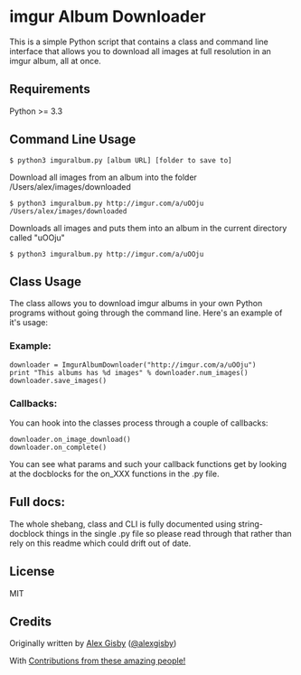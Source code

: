 # imgur Album Downloader

This is a simple Python script that contains a class and command line interface that
allows you to download all images at full resolution in an imgur album, all at once.

## Requirements

Python >= 3.3

## Command Line Usage

	$ python3 imguralbum.py [album URL] [folder to save to]

Download all images from an album into the folder /Users/alex/images/downloaded

	$ python3 imguralbum.py http://imgur.com/a/uOOju /Users/alex/images/downloaded
	
Downloads all images and puts them into an album in the current directory called "uOOju"

	$ python3 imguralbum.py http://imgur.com/a/uOOju


## Class Usage

The class allows you to download imgur albums in your own Python programs without going
through the command line. Here's an example of it's usage:

### Example:
	downloader = ImgurAlbumDownloader("http://imgur.com/a/uOOju")
	print "This albums has %d images" % downloader.num_images()
	downloader.save_images()

### Callbacks:
You can hook into the classes process through a couple of callbacks:
	
	downloader.on_image_download()
	downloader.on_complete()

You can see what params and such your callback functions get by looking at the docblocks
for the on_XXX functions in the .py file.

## Full docs:

The whole shebang, class and CLI is fully documented using string-docblock things in the single .py file
so please read through that rather than rely on this readme which could drift out of date.

## License

MIT

## Credits

Originally written by [Alex Gisby](https://github.com/alexgisby) ([@alexgisby](http://twitter.com/alexgisby))

With [Contributions from these amazing people!](https://github.com/alexgisby/imgur-album-downloader/graphs/contributors)
